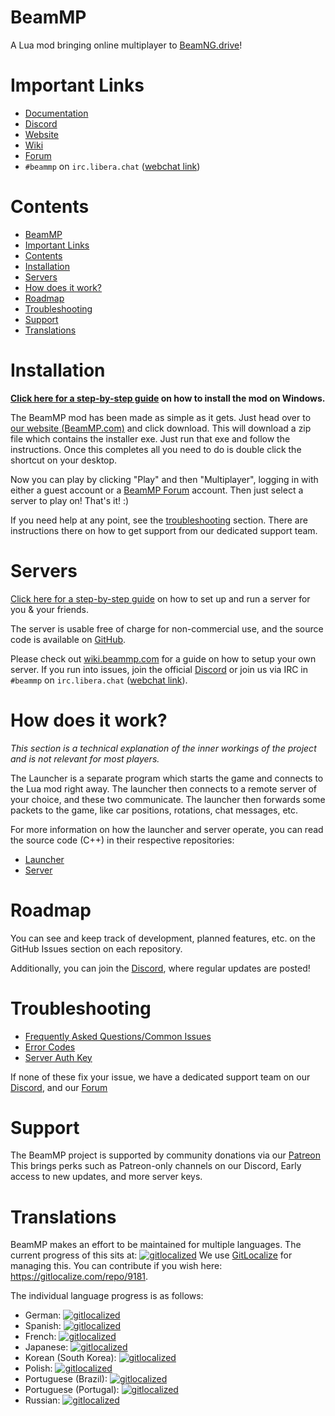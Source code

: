 # BeamMP
A Lua mod bringing online multiplayer to [BeamNG.drive](https://beamng.com)!

# Important Links

- [Documentation](https://beammp.github.io/BeamMP/)
- [Discord](https://discord.gg/BeamMP)
- [Website](https://beammp.com)
- [Wiki](https://wiki.beammp.com)
- [Forum](https://forum.beammp.com)
- `#beammp` on `irc.libera.chat` ([webchat link](https://web.libera.chat/#beammp))

# Contents
- [BeamMP](#beammp)
- [Important Links](#important-links)
- [Contents](#contents)
- [Installation](#installation)
- [Servers](#servers)
- [How does it work?](#how-does-it-work)
- [Roadmap](#roadmap)
- [Troubleshooting](#troubleshooting)
- [Support](#support)
- [Translations](#translations)


# Installation

**[Click here for a step-by-step guide](https://wiki.beammp.com/en/home/installation-guide) on how to install the mod on Windows.**

The BeamMP mod has been made as simple as it gets. Just head over to [our website (BeamMP.com)](https://beammp.com) and click download. This will download a zip file which contains the installer exe. Just run that exe and follow the instructions. Once this completes all you need to do is double click the shortcut on your desktop. 

Now you can play by clicking "Play" and then "Multiplayer", logging in with either a guest account or a [BeamMP Forum](https://forum.beammp.com) account.
Then just select a server to play on! That's it! :)

If you need help at any point, see the [troubleshooting](#troubleshooting) section. There are instructions there on how to get support from our dedicated support team.

# Servers

[Click here for a step-by-step guide](https://wiki.beammp.com/en/home/server-installation) on how to set up and run a server for you & your friends.

The server is usable free of charge for non-commercial use, and the source code is available on [GitHub](https://github.com/BeamMP/BeamMP-Server).

Please check out [wiki.beammp.com](https://Wiki.beammp.com) for a guide on how to setup your own server. If you run into issues, join the official [Discord](https://discord.gg/BeamMP) or join us via IRC in `#beammp` on `irc.libera.chat` ([webchat link](https://web.libera.chat/#beammp)).

# How does it work?
*This section is a technical explanation of the inner workings of the project and is not relevant for most players.*

The Launcher is a separate program which starts the game and connects to the Lua mod right away. The launcher then connects to a remote server of your choice, and these two communicate. The launcher then forwards some packets to the game, like car positions, rotations, chat messages, etc.

For more information on how the launcher and server operate, you can read the source code (C++) in their respective repositories: 
- [Launcher](https://github.com/BeamMP/BeamMP-Launcher)
- [Server](https://github.com/BeamMP/BeamMP-Server)

# Roadmap
You can see and keep track of development, planned features, etc. on the GitHub Issues section on each repository.

Additionally, you can join the [Discord](https://discord.gg/BeamMP), where regular updates are posted!

# Troubleshooting

- [Frequently Asked Questions/Common Issues](https://forum.beammp.com/c/faq/35)
- [Error Codes](https://wiki.beammp.com/en/error-codes)
- [Server Auth Key](https://www.beammp.com/keymaster)

If none of these fix your issue, we have a dedicated support team on our [Discord](https://discord.gg/BeamMP), and our [Forum](https://forum.beammp.com/c/support/33)

# Support
The BeamMP project is supported by community donations via our [Patreon](https://www.patreon.com/BeamMP) This brings perks such as Patreon-only channels on our Discord, Early access to new updates, and more server keys. 

# Translations
BeamMP makes an effort to be maintained for multiple languages. 
The current progress of this sits at: 
[![gitlocalized ](https://gitlocalize.com/repo/9181/whole_project/badge.svg)](https://gitlocalize.com/repo/9181?utm_source=badge) 
We use [GitLocalize](https://gitlocalize.com/) for managing this. You can contribute if you wish here: https://gitlocalize.com/repo/9181.

The individual language progress is as follows:
- German: [![gitlocalized ](https://gitlocalize.com/repo/9181/de-DE/badge.svg)](https://gitlocalize.com/repo/9181/de-DE?utm_source=badge) 
- Spanish: [![gitlocalized ](https://gitlocalize.com/repo/9181/es-ES/badge.svg)](https://gitlocalize.com/repo/9181/es-ES?utm_source=badge) 
- French: [![gitlocalized ](https://gitlocalize.com/repo/9181/fr-FR/badge.svg)](https://gitlocalize.com/repo/9181/fr-FR?utm_source=badge) 
- Japanese: [![gitlocalized ](https://gitlocalize.com/repo/9181/ja-JP/badge.svg)](https://gitlocalize.com/repo/9181/ja-JP?utm_source=badge) 
- Korean (South Korea): [![gitlocalized ](https://gitlocalize.com/repo/9181/ko-KR/badge.svg)](https://gitlocalize.com/repo/9181/ko-KR?utm_source=badge)
- Polish: [![gitlocalized ](https://gitlocalize.com/repo/9181/pl/badge.svg)](https://gitlocalize.com/repo/9181/pl?utm_source=badge) 
- Portuguese (Brazil): [![gitlocalized ](https://gitlocalize.com/repo/9181/pt_BR/badge.svg)](https://gitlocalize.com/repo/9181/pt_BR?utm_source=badge) 
- Portuguese (Portugal): [![gitlocalized ](https://gitlocalize.com/repo/9181/pt-PT/badge.svg)](https://gitlocalize.com/repo/9181/pt-PT?utm_source=badge) 
- Russian: [![gitlocalized ](https://gitlocalize.com/repo/9181/ru/badge.svg)](https://gitlocalize.com/repo/9181/ru?utm_source=badge)